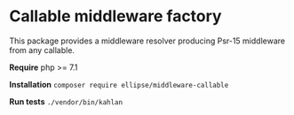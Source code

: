 # Callable middleware factory

This package provides a middleware resolver producing Psr-15 middleware from any callable.

**Require** php >= 7.1

**Installation** `composer require ellipse/middleware-callable`

**Run tests** `./vendor/bin/kahlan`
